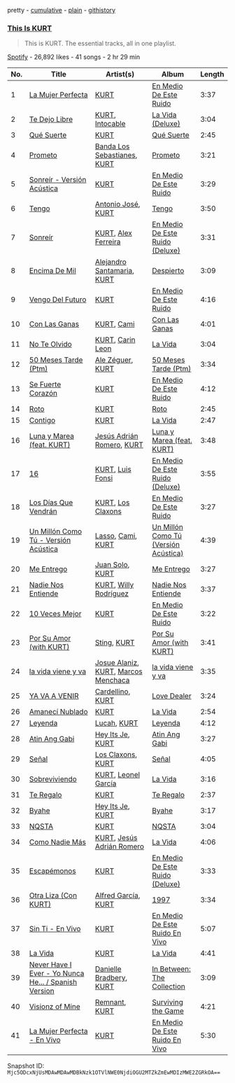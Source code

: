 pretty - [cumulative](/playlists/cumulative/37i9dQZF1DZ06evO2wTXPn.md) - [plain](/playlists/plain/37i9dQZF1DZ06evO2wTXPn) - [githistory](https://github.githistory.xyz/mackorone/spotify-playlist-archive/blob/main/playlists/plain/37i9dQZF1DZ06evO2wTXPn)

### [This Is KURT](https://open.spotify.com/playlist/37i9dQZF1DZ06evO2wTXPn)

> This is KURT\. The essential tracks, all in one playlist.

[Spotify](https://open.spotify.com/user/spotify) - 26,892 likes - 41 songs - 2 hr 29 min

| No. | Title | Artist(s) | Album | Length |
|---|---|---|---|---|
| 1 | [La Mujer Perfecta](https://open.spotify.com/track/5XR1WyZ0uOSHRNhP85QxT4) | [KURT](https://open.spotify.com/artist/4kcnsS1aAB40FMcLD01gmI) | [En Medio De Este Ruido](https://open.spotify.com/album/6s7EnMQQbeyjkIlHRorgyj) | 3:37 |
| 2 | [Te Dejo Libre](https://open.spotify.com/track/05Geg60SBDWVAjicyOumjx) | [KURT](https://open.spotify.com/artist/4kcnsS1aAB40FMcLD01gmI), [Intocable](https://open.spotify.com/artist/108moq3rq6bm1M4Ypz0J02) | [La Vida \(Deluxe\)](https://open.spotify.com/album/2mCF7tagY5QWepheBHM236) | 3:04 |
| 3 | [Qué Suerte](https://open.spotify.com/track/0xlvFISds9itCX4EUX6wMp) | [KURT](https://open.spotify.com/artist/4kcnsS1aAB40FMcLD01gmI) | [Qué Suerte](https://open.spotify.com/album/2e1pigjsm0n9gxjum8jQg6) | 2:45 |
| 4 | [Prometo](https://open.spotify.com/track/2sml6OCdt6e1UgcWekUJO4) | [Banda Los Sebastianes](https://open.spotify.com/artist/0HgICyWHmS6rnl8xWEd0x6), [KURT](https://open.spotify.com/artist/4kcnsS1aAB40FMcLD01gmI) | [Prometo](https://open.spotify.com/album/2E3vqnGi7DA7r5DTfIHA5D) | 3:21 |
| 5 | [Sonreír \- Versión Acústica](https://open.spotify.com/track/6Vk8greV4Rn5a1RDCHtydm) | [KURT](https://open.spotify.com/artist/4kcnsS1aAB40FMcLD01gmI) | [En Medio De Este Ruido](https://open.spotify.com/album/6s7EnMQQbeyjkIlHRorgyj) | 3:29 |
| 6 | [Tengo](https://open.spotify.com/track/4Jo5MeAP4GFRFc57m2q7FY) | [Antonio José](https://open.spotify.com/artist/1dbp04JzZ81JXlMGupCnJ8), [KURT](https://open.spotify.com/artist/4kcnsS1aAB40FMcLD01gmI) | [Tengo](https://open.spotify.com/album/6uq8cwuvPvPSYp3rjriBQ9) | 3:50 |
| 7 | [Sonreír](https://open.spotify.com/track/3EYbyZ31BsZ96HEraj3za7) | [KURT](https://open.spotify.com/artist/4kcnsS1aAB40FMcLD01gmI), [Alex Ferreira](https://open.spotify.com/artist/3COVuPWvshbsdm0kdMMTr7) | [En Medio De Este Ruido \(Deluxe\)](https://open.spotify.com/album/3dQMAkuJBVVZoe2xVTZzqB) | 3:31 |
| 8 | [Encima De Mil](https://open.spotify.com/track/74wY2RFSQJlz7yznnDWDsj) | [Alejandro Santamaria](https://open.spotify.com/artist/7HXJp9OMIL5tdwZYleuBvy), [KURT](https://open.spotify.com/artist/4kcnsS1aAB40FMcLD01gmI) | [Despierto](https://open.spotify.com/album/5zjSZUekfzF97XyDUbWW1T) | 3:09 |
| 9 | [Vengo Del Futuro](https://open.spotify.com/track/4mvtqRJpySaswY75a9WfVm) | [KURT](https://open.spotify.com/artist/4kcnsS1aAB40FMcLD01gmI) | [En Medio De Este Ruido](https://open.spotify.com/album/6s7EnMQQbeyjkIlHRorgyj) | 4:16 |
| 10 | [Con Las Ganas](https://open.spotify.com/track/7gfZYsX0TVWf6RlMOyV9RB) | [KURT](https://open.spotify.com/artist/4kcnsS1aAB40FMcLD01gmI), [Cami](https://open.spotify.com/artist/3VCrybIJKH7UurbDcZbMmn) | [Con Las Ganas](https://open.spotify.com/album/0mtZkrJ2WBLYjggwI3dyD9) | 4:01 |
| 11 | [No Te Olvido](https://open.spotify.com/track/02fOTpdqf477rKRoH4LeiD) | [KURT](https://open.spotify.com/artist/4kcnsS1aAB40FMcLD01gmI), [Carin Leon](https://open.spotify.com/artist/66ihevNkSYNzRAl44dx6jJ) | [La Vida](https://open.spotify.com/album/0cvBa5BALdQpnrc1W0GZLs) | 3:04 |
| 12 | [50 Meses Tarde \(Ptm\)](https://open.spotify.com/track/4Op6B7yG5b12Bh9UH1PYJE) | [Ale Zéguer](https://open.spotify.com/artist/1jIeEiC6KkryFux23ekWmQ), [KURT](https://open.spotify.com/artist/4kcnsS1aAB40FMcLD01gmI) | [50 Meses Tarde \(Ptm\)](https://open.spotify.com/album/3paLg9Sbgy1gPf0TjAsAkf) | 3:34 |
| 13 | [Se Fuerte Corazón](https://open.spotify.com/track/6d9NFWpK97HEqAnE5tsnZw) | [KURT](https://open.spotify.com/artist/4kcnsS1aAB40FMcLD01gmI) | [En Medio De Este Ruido](https://open.spotify.com/album/6s7EnMQQbeyjkIlHRorgyj) | 4:12 |
| 14 | [Roto](https://open.spotify.com/track/5muxDDRz7Y1m9leVgwTUrD) | [KURT](https://open.spotify.com/artist/4kcnsS1aAB40FMcLD01gmI) | [Roto](https://open.spotify.com/album/5763P0o9ruO8OZ4Dwey7sf) | 2:45 |
| 15 | [Contigo](https://open.spotify.com/track/0QvIVwQqVzEkZbo6cO5LES) | [KURT](https://open.spotify.com/artist/4kcnsS1aAB40FMcLD01gmI) | [La Vida](https://open.spotify.com/album/0cvBa5BALdQpnrc1W0GZLs) | 2:47 |
| 16 | [Luna y Marea \(feat\. KURT\)](https://open.spotify.com/track/5Z2gkSJIibMCdbE7TWceE6) | [Jesús Adrián Romero](https://open.spotify.com/artist/29SeiO68HQHBs7pDdWOvvX), [KURT](https://open.spotify.com/artist/4kcnsS1aAB40FMcLD01gmI) | [Luna y Marea \(feat\. KURT\)](https://open.spotify.com/album/3lekI28ahWodrOaaRgmmae) | 3:48 |
| 17 | [16](https://open.spotify.com/track/55ftDFrREvV7yzdsoe55Hl) | [KURT](https://open.spotify.com/artist/4kcnsS1aAB40FMcLD01gmI), [Luis Fonsi](https://open.spotify.com/artist/4V8Sr092TqfHkfAA5fXXqG) | [En Medio De Este Ruido \(Deluxe\)](https://open.spotify.com/album/3dQMAkuJBVVZoe2xVTZzqB) | 3:55 |
| 18 | [Los Días Que Vendrán](https://open.spotify.com/track/2qmRGDSS7kQ0mRjfuNso9T) | [KURT](https://open.spotify.com/artist/4kcnsS1aAB40FMcLD01gmI), [Los Claxons](https://open.spotify.com/artist/4AgfaZvOiSS97uy5ekQ7bf) | [En Medio De Este Ruido](https://open.spotify.com/album/6s7EnMQQbeyjkIlHRorgyj) | 3:27 |
| 19 | [Un Millón Como Tú \- Versión Acústica](https://open.spotify.com/track/1oZ2hDOn8rJFQdFKQ9HXTu) | [Lasso](https://open.spotify.com/artist/3SCOuAxngTC1yGjKMcIPEd), [Cami](https://open.spotify.com/artist/3VCrybIJKH7UurbDcZbMmn), [KURT](https://open.spotify.com/artist/4kcnsS1aAB40FMcLD01gmI) | [Un Millón Como Tú \(Versión Acústica\)](https://open.spotify.com/album/6ry4Fp9pZ6hWf5opR2Vj74) | 4:39 |
| 20 | [Me Entrego](https://open.spotify.com/track/2lft7FPs5Js1tYbwZ99wvc) | [Juan Solo](https://open.spotify.com/artist/033ki1tu7MbVUn1nhuD2yV), [KURT](https://open.spotify.com/artist/4kcnsS1aAB40FMcLD01gmI) | [Me Entrego](https://open.spotify.com/album/2jhUW0bDLjyfORs3KGiuS4) | 3:27 |
| 21 | [Nadie Nos Entiende](https://open.spotify.com/track/0lvQ5BPdyuOKqNqhptZsrA) | [KURT](https://open.spotify.com/artist/4kcnsS1aAB40FMcLD01gmI), [Willy Rodríguez](https://open.spotify.com/artist/4PXThoWa6Eg0a1Cui7KJee) | [Nadie Nos Entiende](https://open.spotify.com/album/6Vbahwg4jyo7Z64F8z9Ky2) | 3:37 |
| 22 | [10 Veces Mejor](https://open.spotify.com/track/6NjfQuRydh6ckU1Xlf336w) | [KURT](https://open.spotify.com/artist/4kcnsS1aAB40FMcLD01gmI) | [En Medio De Este Ruido](https://open.spotify.com/album/6s7EnMQQbeyjkIlHRorgyj) | 3:22 |
| 23 | [Por Su Amor \(with KURT\)](https://open.spotify.com/track/4YdQIvvHkj5jzcFUURKHe3) | [Sting](https://open.spotify.com/artist/0Ty63ceoRnnJKVEYP0VQpk), [KURT](https://open.spotify.com/artist/4kcnsS1aAB40FMcLD01gmI) | [Por Su Amor \(with KURT\)](https://open.spotify.com/album/0hj1gYgviTYvdi2nRxyMzP) | 3:41 |
| 24 | [la vida viene y va](https://open.spotify.com/track/7DJr2YQild4RF5EEJTVoMN) | [Josue Alaniz](https://open.spotify.com/artist/0xe5VGTguHmr56kk0FF66A), [KURT](https://open.spotify.com/artist/4kcnsS1aAB40FMcLD01gmI), [Marcos Menchaca](https://open.spotify.com/artist/1Pvcsw46EYSQKIa5TRrfGj) | [la vida viene y va](https://open.spotify.com/album/1q1rdMR7YiHXBP4ccFfLIW) | 3:35 |
| 25 | [YA VA A VENIR](https://open.spotify.com/track/5799eYyRl2Q4rtlk5sCF6B) | [Cardellino](https://open.spotify.com/artist/7HFja6X48hWE58m3pQnGV0), [KURT](https://open.spotify.com/artist/4kcnsS1aAB40FMcLD01gmI) | [Love Dealer](https://open.spotify.com/album/04tuh57qYcWnXDzvjxBLHp) | 3:24 |
| 26 | [Amanecí Nublado](https://open.spotify.com/track/2K6QLnzA48e8G1fqR6RTYV) | [KURT](https://open.spotify.com/artist/4kcnsS1aAB40FMcLD01gmI) | [La Vida](https://open.spotify.com/album/0cvBa5BALdQpnrc1W0GZLs) | 2:54 |
| 27 | [Leyenda](https://open.spotify.com/track/579JzwW1xZKakL7FwFH79r) | [Lucah](https://open.spotify.com/artist/2L0nCuTUHFPHC3Y8uqbUKw), [KURT](https://open.spotify.com/artist/4kcnsS1aAB40FMcLD01gmI) | [Leyenda](https://open.spotify.com/album/4Y29vgiupwmAA5uy7xQLBm) | 4:12 |
| 28 | [Atin Ang Gabi](https://open.spotify.com/track/17RgTZudEsdSX1Ngm5h7W8) | [Hey Its Je](https://open.spotify.com/artist/2Cm26ufVCzZu7XVrLH3P6O), [KURT](https://open.spotify.com/artist/4kcnsS1aAB40FMcLD01gmI) | [Atin Ang Gabi](https://open.spotify.com/album/5nVmxNBrhSyhVVdgPTzYYk) | 3:27 |
| 29 | [Señal](https://open.spotify.com/track/4kYMirYX6XMi850Ecp44Io) | [Los Claxons](https://open.spotify.com/artist/4AgfaZvOiSS97uy5ekQ7bf), [KURT](https://open.spotify.com/artist/4kcnsS1aAB40FMcLD01gmI) | [Señal](https://open.spotify.com/album/3wJjZt16p9NP1Y9TXUmHOc) | 4:05 |
| 30 | [Sobreviviendo](https://open.spotify.com/track/3dOQwWB2ootaunCEIFxLZ3) | [KURT](https://open.spotify.com/artist/4kcnsS1aAB40FMcLD01gmI), [Leonel García](https://open.spotify.com/artist/3t7UqWteBBmHXkcVhMSyay) | [La Vida](https://open.spotify.com/album/0cvBa5BALdQpnrc1W0GZLs) | 3:16 |
| 31 | [Te Regalo](https://open.spotify.com/track/4UjEKy8PegjhpL3BC4iuL6) | [KURT](https://open.spotify.com/artist/4kcnsS1aAB40FMcLD01gmI) | [Te Regalo](https://open.spotify.com/album/2rEFizrsUbYkh5TN1gxfhi) | 2:37 |
| 32 | [Byahe](https://open.spotify.com/track/3Fq5zE2NdCoGDtU2QuP8WD) | [Hey Its Je](https://open.spotify.com/artist/2Cm26ufVCzZu7XVrLH3P6O), [KURT](https://open.spotify.com/artist/4kcnsS1aAB40FMcLD01gmI) | [Byahe](https://open.spotify.com/album/2qznBvIgV9bF6zTIlLkEmO) | 3:17 |
| 33 | [NQSTA](https://open.spotify.com/track/1h2tfXtkM7UiXP4Leq9Bvu) | [KURT](https://open.spotify.com/artist/4kcnsS1aAB40FMcLD01gmI) | [NQSTA](https://open.spotify.com/album/2vX2gLMycyORhu96EEWqi0) | 3:04 |
| 34 | [Como Nadie Más](https://open.spotify.com/track/1t8mt1PDXNzRxr2RPt9Ji0) | [KURT](https://open.spotify.com/artist/4kcnsS1aAB40FMcLD01gmI), [Jesús Adrián Romero](https://open.spotify.com/artist/29SeiO68HQHBs7pDdWOvvX) | [La Vida](https://open.spotify.com/album/0cvBa5BALdQpnrc1W0GZLs) | 4:06 |
| 35 | [Escapémonos](https://open.spotify.com/track/6tdoaUH3gbANwwcIwa8Pkc) | [KURT](https://open.spotify.com/artist/4kcnsS1aAB40FMcLD01gmI) | [En Medio De Este Ruido \(Deluxe\)](https://open.spotify.com/album/3dQMAkuJBVVZoe2xVTZzqB) | 3:33 |
| 36 | [Otra Liza \(Con KURT\)](https://open.spotify.com/track/0aVenGt1PXTHpVG4EfzUX5) | [Alfred García](https://open.spotify.com/artist/0CQgFG7XHyXRpSi24kl0cx), [KURT](https://open.spotify.com/artist/4kcnsS1aAB40FMcLD01gmI) | [1997](https://open.spotify.com/album/0klkzmA0qpleznc4TCug5e) | 3:34 |
| 37 | [Sin Ti \- En Vivo](https://open.spotify.com/track/3iau72rt7xItihgiYZfwrv) | [KURT](https://open.spotify.com/artist/4kcnsS1aAB40FMcLD01gmI) | [En Medio De Este Ruido En Vivo](https://open.spotify.com/album/3Gx2vWuJTFw3u2sz4GC44K) | 5:07 |
| 38 | [La Vida](https://open.spotify.com/track/6ttAd4xtADjX1JZB6ObLTl) | [KURT](https://open.spotify.com/artist/4kcnsS1aAB40FMcLD01gmI) | [La Vida](https://open.spotify.com/album/0cvBa5BALdQpnrc1W0GZLs) | 4:41 |
| 39 | [Never Have I Ever \- Yo Nunca He..\. / Spanish Version](https://open.spotify.com/track/73hSwzanDMxHtmzmXiPpzK) | [Danielle Bradbery](https://open.spotify.com/artist/5iqStkZi6QmG8sgQZQrfGN), [KURT](https://open.spotify.com/artist/4kcnsS1aAB40FMcLD01gmI) | [In Between: The Collection](https://open.spotify.com/album/3h2bg4Jw8gdCgrdtIXtLFz) | 3:09 |
| 40 | [Visionz of Mine](https://open.spotify.com/track/4q9IXqEDky5QzmyKedPg8q) | [Remnant](https://open.spotify.com/artist/0cjUe5MBVQessZ3oTzsXdv), [KURT](https://open.spotify.com/artist/4kcnsS1aAB40FMcLD01gmI) | [Surviving the Game](https://open.spotify.com/album/3czXhfXFfJa3I811Rh6bhM) | 4:21 |
| 41 | [La Mujer Perfecta \- En Vivo](https://open.spotify.com/track/4tCrl2uIZgACyuGTSvPcbM) | [KURT](https://open.spotify.com/artist/4kcnsS1aAB40FMcLD01gmI) | [En Medio De Este Ruido En Vivo](https://open.spotify.com/album/3Gx2vWuJTFw3u2sz4GC44K) | 5:30 |

Snapshot ID: `Mjc5ODcxNjUsMDAwMDAwMDBkNzk1OTVlNWE0NjdiOGU2MTZkZmEwMDIzMWE2ZGRkOA==`
